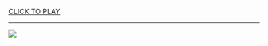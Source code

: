 
<a href="https://premium76.site?title=unblocked_games_cartoon_network&ref=13M">CLICK TO PLAY</a></h3>
<hr>

<a href="https://premium76.site?title=unblocked_games_cartoon_network&ref=13M"><img src="https://clearcache.store/games.png"></a>


